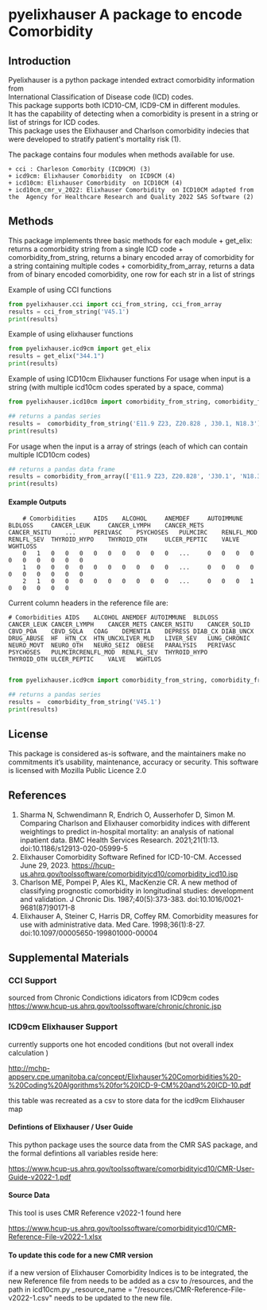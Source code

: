 # pyelixhauser A package to encode Comorbidity

## Introduction
Pyelixhauser is a python package intended extract comorbidity information from  
International Classification of Disease code (ICD) codes.  
This package supports both ICD10-CM, ICD9-CM in different modules.  
It has the capability of detecting when a comorbidity is present in a string or list of strings for ICD codes.  
This package uses the Elixhauser and Charlson comorbidity indecies that were developed to stratify patient's mortality
risk (1).

The package contains four modules when methods available for use.
 
	+ cci : Charleson Comorbity (ICD9CM) (3)
	+ icd9cm: Elixhauser Comorbidity  on ICD9CM (4)
	+ icd10cm: Elixhauser Comorbidity  on ICD10CM (4)
	+ icd10cm_cmr_v_2022: Elixhauser Comorbidity  on ICD10CM adapted from the  Agency for Healthcare Research and Quality 2022 SAS Software (2)


## Methods
This package implements three basic methods for each module
      + get_elix: returns a  comorbidity string from a single ICD code
      + comorbidity_from_string, returns a binary encoded array of comorbidity for a string containing multiple codes
      + comorbidity_from_array, returns a data from of binary encoded comorbidity, one row for each str  in a list of strings 




Example of using CCI functions
```python
from pyelixhauser.cci import cci_from_string, cci_from_array
results = cci_from_string('V45.1')
print(results)
```

Example of using elixhauser functions
```python
from pyelixhauser.icd9cm import get_elix
results = get_elix("344.1")
print(results)
```

Example of using ICD10cm Elixhauser functions 
For usage when input is a string (with multiple icd10cm codes sperated by a space, comma)
```python
from pyelixhauser.icd10cm import comorbidity_from_string, comorbidity_from_array

## returns a pandas series
results =  comorbidity_from_string('E11.9 Z23, Z20.828 , J30.1, N18.3')
print(results)
```


For usage when the input is a array of strings (each of which can contain multiple ICD10cm codes)
```python
## returns a pandas data frame
results = comorbidity_from_array(['E11.9 Z23, Z20.828', 'J30.1', 'N18.3'])
print(results)
```

#### Example Outputs


		# Comorbidities 	AIDS 	ALCOHOL 	ANEMDEF 	AUTOIMMUNE 	BLDLOSS 	CANCER_LEUK 	CANCER_LYMPH 	CANCER_METS 	CANCER_NSITU 	... 	PERIVASC 	PSYCHOSES 	PULMCIRC 	RENLFL_MOD 	RENLFL_SEV 	THYROID_HYPO 	THYROID_OTH 	ULCER_PEPTIC 	VALVE 	WGHTLOSS
		0 	1 	0 	0 	0 	0 	0 	0 	0 	0 	0 	... 	0 	0 	0 	0 	0 	0 	0 	0 	0 	0
		1 	0 	0 	0 	0 	0 	0 	0 	0 	0 	0 	... 	0 	0 	0 	0 	0 	0 	0 	0 	0 	0
		2 	1 	0 	0 	0 	0 	0 	0 	0 	0 	0 	... 	0 	0 	0 	1 	0 	0 	0 	0 	0 	


Current column headers in the reference file are:


	# Comorbidities	AIDS	ALCOHOL	ANEMDEF	AUTOIMMUNE	BLDLOSS	CANCER_LEUK	CANCER_LYMPH	CANCER_METS	CANCER_NSITU	CANCER_SOLID	CBVD_POA	CBVD_SQLA	COAG	DEMENTIA	DEPRESS	DIAB_CX	DIAB_UNCX	DRUG_ABUSE	HF	HTN_CX	HTN_UNCXLIVER_MLD	LIVER_SEV	LUNG_CHRONIC	NEURO_MOVT	NEURO_OTH	NEURO_SEIZ	OBESE	PARALYSIS	PERIVASC	PSYCHOSES	PULMCIRCRENLFL_MOD	RENLFL_SEV	THYROID_HYPO	THYROID_OTH	ULCER_PEPTIC	VALVE	WGHTLOS


```python

from pyelixhauser.icd9cm import comorbidity_from_string, comorbidity_from_array

## returns a pandas series
results =  comorbidity_from_string('V45.1')
print(results)
```


## License
This package is considered as-is software, and the maintainers make no commitments it’s usability, maintenance, accuracy or security. This software is licensed with Mozilla Public Licence 2.0


## References
1. Sharma N, Schwendimann R, Endrich O, Ausserhofer D, Simon M. Comparing Charlson and Elixhauser comorbidity indices with different weightings to predict in-hospital mortality: an analysis of national inpatient data. BMC Health Services Research. 2021;21(1):13. doi:10.1186/s12913-020-05999-5
2. Elixhauser Comorbidity Software Refined for ICD-10-CM. Accessed June 29, 2023. https://hcup-us.ahrq.gov/toolssoftware/comorbidityicd10/comorbidity_icd10.jsp
3. Charlson ME, Pompei P, Ales KL, MacKenzie CR. A new method of classifying prognostic comorbidity in longitudinal studies: development and validation. J Chronic Dis. 1987;40(5):373-383. doi:10.1016/0021-9681(87)90171-8
4. Elixhauser A, Steiner C, Harris DR, Coffey RM. Comorbidity measures for use with administrative data. Med Care. 1998;36(1):8-27. doi:10.1097/00005650-199801000-00004


## Supplemental Materials 

### CCI Support
sourced from
Chronic Condictions idicators from ICD9cm  codes
https://www.hcup-us.ahrq.gov/toolssoftware/chronic/chronic.jsp

### ICD9cm Elixhauser Support
currently supports one hot encoded conditions (but not overall index calculation )

http://mchp-appserv.cpe.umanitoba.ca/concept/Elixhauser%20Comorbidities%20-%20Coding%20Algorithms%20for%20ICD-9-CM%20and%20ICD-10.pdf

this table was recreated as a csv to store data for the icd9cm Elixhauser map


####  Defintions of Elixhauser / User Guide

This python package uses the source data from the CMR SAS package, and the formal defintions all variables reside here:

https://www.hcup-us.ahrq.gov/toolssoftware/comorbidityicd10/CMR-User-Guide-v2022-1.pdf

#### Source Data
This tool is uses CMR Reference v2022-1
found here  

https://www.hcup-us.ahrq.gov/toolssoftware/comorbidityicd10/CMR-Reference-File-v2022-1.xlsx

#### To update this code for a new CMR version
if a new version of  Elixhauser Comorbidity Indices is to be integrated, the new Reference
file from needs to be added as a csv to /resources, and the path in
icd10cm.py
_resource_name = "/resources/CMR-Reference-File-v2022-1.csv" needs to be updated to the
new file.

